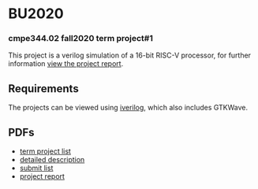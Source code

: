 # BU2020
### cmpe344.02 fall2020 term project#1
This project is a verilog simulation of a 16-bit RISC-V processor, for further information [view the project report](https://github.com/ocebenzer/BU2020/blob/main/344_project_report.pdf).

## Requirements
The projects can be viewed using [iverilog](https://sourceforge.net/projects/iverilog/), which also includes GTKWave.
## PDFs
* [term project list](https://github.com/ocebenzer/BU2020/blob/main/FinalProject.pdf)
* [detailed description](https://github.com/ocebenzer/BU2020/blob/main/Appendix%20A.pdf)
* [submit list](https://github.com/ocebenzer/BU2020/blob/main/Project-Report.pdf)
* [project report](https://github.com/ocebenzer/BU2020/blob/main/344_project_report.pdf)
